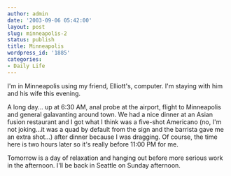 ```yaml
---
author: admin
date: '2003-09-06 05:42:00'
layout: post
slug: minneapolis-2
status: publish
title: Minneapolis
wordpress_id: '1885'
categories:
- Daily Life
---
```

I&apos;m in Minneapolis using my friend, Elliott&apos;s, computer. I&apos;m staying with him and his wife this evening. 

A long day... up at 6:30 AM, anal probe at the airport, flight to Minneapolis and general galavanting around town. We had a nice dinner at an Asian fusion restaurant and I got what I think was a five-shot Americano (no, I&apos;m not joking...it was a quad by default from the sign and the barrista gave me an extra shot...) after dinner because I was dragging. Of course, the time here is two hours later so it&apos;s really before 11:00 PM for me.

Tomorrow is a day of relaxation and hanging out before more serious work in the afternoon. I&apos;ll be back in Seattle on Sunday afternoon.
